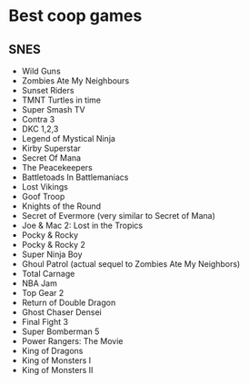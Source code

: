 # Best coop games
## SNES
- Wild Guns
- Zombies Ate My Neighbours
- Sunset Riders
- TMNT Turtles in time
- Super Smash TV
- Contra 3
- DKC 1,2,3
- Legend of Mystical Ninja
- Kirby Superstar
- Secret Of Mana
- The Peacekeepers
- Battletoads In Battlemaniacs
- Lost Vikings
- Goof Troop
- Knights of the Round
- Secret of Evermore (very similar to Secret of Mana)
- Joe & Mac 2: Lost in the Tropics
- Pocky & Rocky
- Pocky & Rocky 2
- Super Ninja Boy
- Ghoul Patrol (actual sequel to Zombies Ate My Neighbors)
- Total Carnage
- NBA Jam
- Top Gear 2
- Return of Double Dragon
- Ghost Chaser Densei
- Final Fight 3
- Super Bomberman 5
- Power Rangers: The Movie
- King of Dragons
- King of Monsters I
- King of Monsters II
